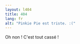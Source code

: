 ```yaml
---
layout: l404
title: 404
lang: fr
alt: "Pinkie Pie est triste. :("
---
```


Oh non ! C'est tout cassé !
